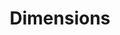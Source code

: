 ---
bigquery: https://console.cloud.google.com/bigquery?p=covid-19-dimensions-ai&page=table&d=data&t=publications
contributors: Digital Science, https://www.digital-science.com/
cost: Free for personal, non-commercial use.
description: Dimensions contains more than 100 million publications, ranging from
  articles published in scholarly journals, books and book chapters, to preprints
  and conference proceedings. All publications are contextualized with linked data
  sets, funding, publications, patents, clinical trials, and policy documents. You
  can also view associated categories, funders, institutions, and researcher profiles.
documentation: https://docs.dimensions.ai/bigquery/index.html
last_edit: 04/12/2022, 03:45:14
location: https://www.dimensions.ai/products/free/
maintained_by: Digital Science, https://www.digital-science.com/
schema_fields:
- repository_id
- funder_org_state_codes
- year
- supporting_grant_ids
- funding_aud
- publication_date
- name
- categories
- legal_events
- date_normal
- email_address
- category_hra
- status
- registry
- date
- priority_date
- issue
- mesh_terms
- category_sdg
- original_assignee_orgs
- assignee_countries
- resulting_publication_ids
- isbn
- address
- original_assignee
- grant_number
- eisbn
- citations_count
- start_date
- date_print
- funder_orgs
- funder_org
- citation_string
- research_org_state_codes
- end_date
- cited_by_ids
- book_series_title
- filing_status
- date_inserted
- journal_lists
- external_ids
- family_members_ids
- funding_chf
- abstract
- legal_status
- mesh_headings
- associated_publication_pmid
- acknowledgements
- category_for
- funding_usd
- established
- organisation_details
- category_bra
- publication_year
- research_org_cities
- funding_nzd
- start_year
- filing_date
- associated_grant_ids
- wikipedia_url
- research_org_city_names
- authors
- repository_url
- labels
- open_access_categories_v2
- metrics
- research_org_countries
- research_org_state_names
- editors
- gender
- source_id
- funding_jpy
- pmcid
- open_access_categories
- jurisdiction
- pmid
- funding_eur
- inventor_names
- end_year
- foa_number
- acronyms
- resulting_publication_doi
- aliases
- funding_cny
- conditions
- original_abstract
- funder_org_cities
- pages
- proceedings_title
- interventions
- subtitles
- embargo_date
- linkout
- expiration_year
- reference_ids
- investigators
- research_orgs
- researcher_ids
- assignee_orgs
- arxiv_id
- phase
- granted_date
- acronym
- description
- conference
- citations
- funding_cad
- id
- associated_publication_doi
- kind
- category_hrcs_hc
- book_title
- parent_id
- license
- category_uoa
- original_assignee_countries
- active_years
- funder_org_acronyms
- altmetrics
- funding_details
- publisher
- original_title
- publication_ids
- cpc
- category_icrp_ct
- clinical_trial_ids
- expiration_date
- language
- current_assignee
- funding_gbp
- doi
- category_rcdc
- current_assignee_orgs
- funder_countries
- funding_currency
- repository_name
- research_org_country_names
- patent_ids
- category_icrp_cso
- granted_year
- volume
- concepts
- title
- current_assignee_countries
- priority_year
- links
- types
- category_hrcs_rac
- relationships
- family_count
- type
- application_number
- filing_year
- created_date
- date_imported_gbq
- associated_publication_id
- funder_org_countries
- date_online
- funding_amount
- date_modified
- family_id
- ipcr
- journal
- associated_publication_arxiv_id
- brief_title
shortname: dimensions
tags:
- scholarly literature
- patents
- funding
- clinical trials
- academic profiles
terms_of_use: 'Use of both the Dimensions COVID-19 dataset and full Dimensions dataset
  are subject to the Dimensions Terms of use: https://www.dimensions.ai/policies-terms-legal '
title: Dimensions
uuid: dcff88bd-fe6b-4fdb-8159-809bf9d7bc1c
---